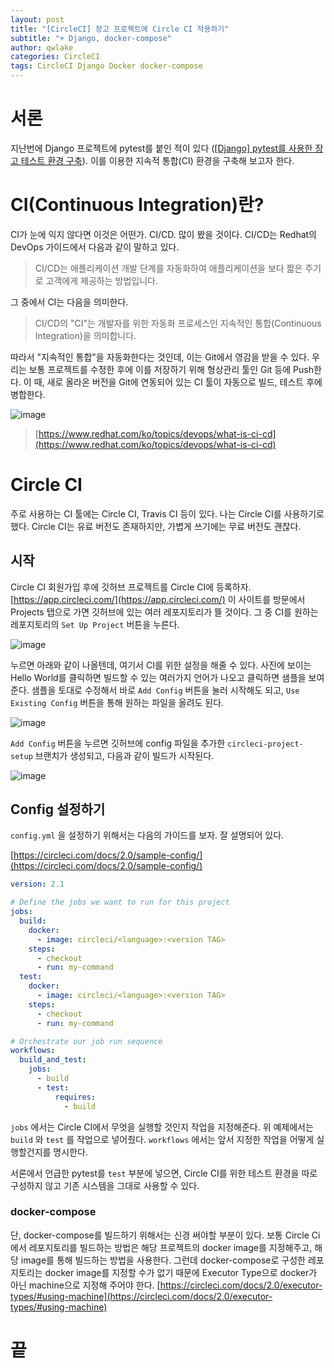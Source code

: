 ```yaml
---
layout: post
title: "[CircleCI] 장고 프로젝트에 Circle CI 적용하기"
subtitle: "+ Django, docker-compose"
author: qwlake
categories: CircleCI
tags: CircleCI Django Docker docker-compose
---
```


# 서론

지난번에 Django 프로젝트에 pytest를 붙인 적이 있다 ([[Django] pytest를 사용한 장고 테스트 환경 구축](https://qwlake.github.io/django/2020/06/05/building-django-test-environment/)). 이를 이용한 지속적 통합(CI) 환경을 구축해 보고자 한다.

# CI(Continuous Integration)란?

CI가 눈에 익지 않다면 이것은 어떤가. CI/CD. 많이 봤을 것이다. CI/CD는 Redhat의 DevOps 가이드에서 다음과 같이 말하고 있다.

> CI/CD는 애플리케이션 개발 단계를 자동화하여 애플리케이션을 보다 짧은 주기로 고객에게 제공하는 방법입니다.

그 중에서 CI는 다음을 의미한다.

> CI/CD의 "CI"는 개발자를 위한 자동화 프로세스인 지속적인 통합(Continuous Integration)을 의미합니다.

따라서 "지속적인 통합"을 자동화한다는 것인데, 이는 Git에서 영감을 받을 수 있다. 우리는 보통 프로젝트를 수정한 후에 이를 저장하기 위해 형상관리 툴인 Git 등에 Push한다. 이 때, 새로 올라온 버전을 Git에 연동되어 있는 CI 툴이 자동으로 빌드, 테스트 후에 병합한다.

![image](https://user-images.githubusercontent.com/41278416/89420540-d0a36e00-d76d-11ea-9139-be7ebc35020e.png)

> [https://www.redhat.com/ko/topics/devops/what-is-ci-cd](https://www.redhat.com/ko/topics/devops/what-is-ci-cd)

# Circle CI

주로 사용하는 CI 툴에는 Circle CI, Travis CI 등이 있다. 나는 Circle CI를 사용하기로 했다. Circle CI는 유료 버전도 존재하지만, 가볍게 쓰기에는 무료 버전도 괜찮다.

## 시작

Circle CI 회원가입 후에 깃허브 프로젝트를 Circle CI에 등록하자. [https://app.circleci.com/](https://app.circleci.com/) 이 사이트를 방문에서 Projects 탭으로 가면 깃허브에 있는 여러 레포지토리가 뜰 것이다. 그 중 CI를 원하는 레포지토리의 `Set Up Project` 버튼을 누른다.

![image](https://user-images.githubusercontent.com/41278416/89420517-c8e3c980-d76d-11ea-81b6-3bce1872cd69.png)


누르면 아래와 같이 나올텐데, 여기서 CI를 위한 설정을 해줄 수 있다. 사진에 보이는 Hello World를 클릭하면 빌드할 수 있는 여러가지 언어가 나오고 클릭하면 샘플을 보여준다. 샘플을 토대로 수정해서 바로 `Add Config` 버튼을 눌러 시작해도 되고, `Use Existing Config` 버튼을 통해 원하는 파일을 올려도 된다.

![image](https://user-images.githubusercontent.com/41278416/89420523-ca14f680-d76d-11ea-95e8-e595d34d1222.png)


`Add Config` 버튼을 누르면 깃허브에 config 파일을 추가한 `circleci-project-setup` 브랜치가 생성되고, 다음과 같이 빌드가 시작된다. 

![image](https://user-images.githubusercontent.com/41278416/89420525-cb462380-d76d-11ea-9d56-ee7daaa84768.png)


## Config 설정하기

`config.yml` 을 설정하기 위해서는 다음의 가이드를 보자. 잘 설명되어 있다.

[https://circleci.com/docs/2.0/sample-config/](https://circleci.com/docs/2.0/sample-config/)

```yaml
version: 2.1

# Define the jobs we want to run for this project
jobs:
  build:
    docker:
      - image: circleci/<language>:<version TAG>
    steps:
      - checkout
      - run: my-command
  test:
    docker:
      - image: circleci/<language>:<version TAG>
    steps:
      - checkout
      - run: my-command

# Orchestrate our job run sequence
workflows:
  build_and_test:
    jobs:
      - build
      - test:
          requires:
            - build
```

`jobs` 에서는 Circle CI에서 무엇을 실행할 것인지 작업을 지정해준다. 위 예제에서는 `build` 와 `test` 를 작업으로 넣어줬다. `workflows` 에서는 앞서 지정한 작업을 어떻게 실행할건지를 명시한다.

서론에서 언급한 pytest를 `test` 부분에 넣으면, Circle CI를 위한 테스트 환경을 따로 구성하지 않고 기존 시스템을 그대로 사용할 수 있다.

### docker-compose

단, docker-compose를 빌드하기 위해서는 신경 써야할 부분이 있다. 보통 Circle Ci에서 레포지토리를 빌드하는 방법은 해당 프로젝트의 docker image를 지정해주고, 해당 image를 통해 빌드하는 방법을 사용한다. 그런데 docker-compose로 구성한 레포지토리는 docker image를 지정할 수가 없기 때문에 Executor Type으로 docker가 아닌 machine으로 지정해 주어야 한다. [https://circleci.com/docs/2.0/executor-types/#using-machine](https://circleci.com/docs/2.0/executor-types/#using-machine)

# 끝